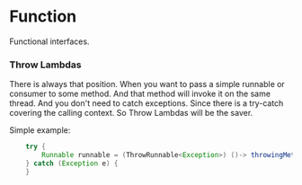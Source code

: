 # Function

Functional interfaces.

### Throw Lambdas
There is always that position. When you want to pass a simple runnable or consumer to some
method. And that method will invoke it on the same thread. And you don't need to catch 
exceptions. Since there is a try-catch covering the calling context. So Throw Lambdas will be 
the saver.

Simple example:
```java 
    try {
    	Runnable runnable = (ThrowRunnable<Exception>) ()-> throwingMethod();
    } catch (Exception e) {
    }
```